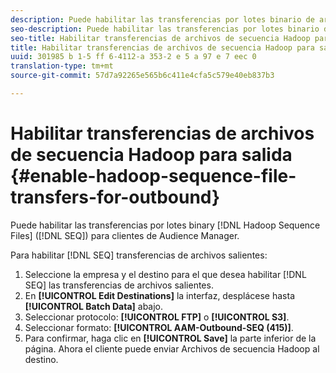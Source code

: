 ```yaml
---
description: Puede habilitar las transferencias por lotes binario de archivos de secuencia Hadoop (SEQ) para clientes de Audience Manager.
seo-description: Puede habilitar las transferencias por lotes binario de archivos de secuencia Hadoop (SEQ) para clientes de Audience Manager.
seo-title: Habilitar transferencias de archivos de secuencia Hadoop para salida
title: Habilitar transferencias de archivos de secuencia Hadoop para salida
uuid: 301985 b 1-5 ff 6-4112-a 353-2 e 5 a 97 e 7 eec 0
translation-type: tm+mt
source-git-commit: 57d7a92265e565b6c411e4cfa5c579e40eb837b3

---
```



# Habilitar transferencias de archivos de secuencia Hadoop para salida {#enable-hadoop-sequence-file-transfers-for-outbound}

Puede habilitar las transferencias por lotes binary [!DNL Hadoop Sequence Files] ([!DNL SEQ]) para clientes de Audience Manager.

<!-- REMOVED FROM PUBLIC DOCS: The advantages of using [!DNL Hadoop SEQ] files are listed in the [public documentation](https://marketing.adobe.com/resources/help/en_US/aam/outbound-seq-files.html). -->

Para habilitar [!DNL SEQ] transferencias de archivos salientes:

1. Seleccione la empresa y el destino para el que desea habilitar [!DNL SEQ] las transferencias de archivos salientes.
1. En **[!UICONTROL Edit Destinations]** la interfaz, desplácese hasta **[!UICONTROL Batch Data]** abajo.
1. Seleccionar protocolo: **[!UICONTROL FTP]** o **[!UICONTROL S3]**.
1. Seleccionar formato: **[!UICONTROL AAM-Outbound-SEQ (415)]**.
1. Para confirmar, haga clic en **[!UICONTROL Save]** la parte inferior de la página. Ahora el cliente puede enviar Archivos de secuencia Hadoop al destino.